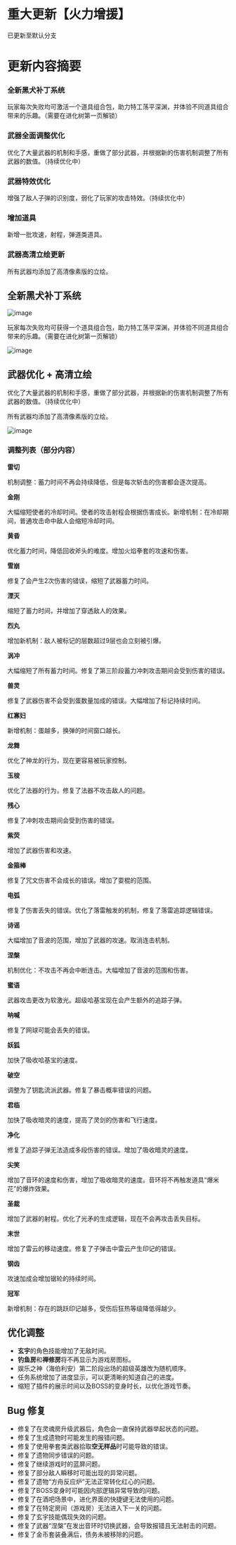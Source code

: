 # 重大更新【火力增援】

已更新至默认分支

# 更新内容摘要

### **全新黑犬补丁系统**

玩家每次失败均可激活一个道具组合包，助力特工荡平深渊，并体验不同道具组合带来的乐趣。（需要在进化树第一页解锁）

### **武器全面调整优化**

优化了大量武器的机制和手感，重做了部分武器，并根据新的伤害机制调整了所有武器的数值。（持续优化中）

### **武器特效优化**

增强了敌人子弹的识别度，弱化了玩家的攻击特效。（持续优化中）

### **增加道具**

新增一批攻速，射程，弹道类道具。

### **武器高清立绘更新**

所有武器均添加了高清像素版的立绘。

## **全新黑犬补丁系统**

![image](https://raw.githubusercontent.com/VeewoGames/NA2Announcements/master/announcements/EA_8.18/20250915_204536_4947321881855947177.png)

玩家每次失败均可获得一个道具组合包，助力特工荡平深渊，并体验不同道具组合带来的乐趣。（需要在进化树第一页解锁）

![image](https://raw.githubusercontent.com/VeewoGames/NA2Announcements/master/announcements/EA_8.18/20250915_204539_8798900899450530107.png)

## **武器优化 + 高清立绘**

优化了大量武器的机制和手感，重做了部分武器，并根据新的伤害机制调整了所有武器的数值。（持续优化中）

所有武器均添加了高清像素版的立绘。

![image](https://raw.githubusercontent.com/VeewoGames/NA2Announcements/master/announcements/EA_8.18/20250915_204543_5251005021295894276.png)

### 调整列表（部分内容）

**雷切**

机制调整：蓄力时间不再会持续降低，但是每次斩击的伤害都会逐次提高。

**金刚**

大幅缩短使者的冷却时间。使者的攻击射程会根据伤害成长。新增机制：在冷却期间，普通攻击命中敌人会缩短冷却时间。

**黄昏**

优化蓄力时间，降低回收斧头的难度。增加火焰拳套的攻速和伤害。

**雪崩**

修复了会产生2次伤害的错误，缩短了武器蓄力时间。

**湮灭**

缩短了蓄力时间，并增加了穿透敌人的效果。

**烈丸**

增加新机制：敌人被标记的层数超过9层也会立刻被引爆。

**涡冲**

大幅缩短了所有蓄力时间。修复了第三阶段蓄力冲刺攻击期间会受到伤害的错误。

**兽灵**

修复了武器伤害不会受到蛋数量加成的错误。大幅增加了标记持续时间。

**红寡妇**

新增机制：蛋越多，换弹的时间窗口越长。

**龙舞**

优化了神龙的行为，现在更容易被玩家控制。

**玉梭**

优化了法器的行为，修复了法器不攻击敌人的问题。

**残心**

修复了冲刺攻击期间会受到伤害的错误。

**紫荧**

增加了武器伤害和攻速。

**金箍棒**

修复了咒文伤害不会成长的错误。增加了耍棍的范围。

**电弧**

修复了伤害丢失的错误。优化了落雷触发的机制，修复了落雷追踪逻辑错误。

**诗谣**

大幅增加了音波的范围，增加了武器的攻速。取消连击机制。

**涅槃**

机制优化：不攻击不再会中断连击。大幅增加了音波的范围和伤害。

**蜜语**

武器攻击更改为软激光。超级哈基宝现在会产生额外的追踪子弹。

**呐喊**

修复了网球可能会丢失的错误。

**妖狐**

加快了吸收哈基宝的速度。

**破空**

调整为了钥匙流派武器。修复了暴击概率错误的问题。

**君临**

加快了吸收暗灵的速度，提高了灵剑的伤害和飞行速度。

**净化**

修复了追踪子弹无法造成多段伤害的错误。增加了吸收暗灵的速度。

**尖笑**

增加了音环的速度和伤害，增加了吸收暗灵的速度。音环将不再触发道具“爆米花”的爆炸效果。

**圣裁**

增加了武器的射程。优化了光矛的生成逻辑，现在不会再攻击丢失目标。

**末世**

增加了雷云的移动速度。修复了子弹击中雷云产生印记的错误。

**钢齿**

攻速加成会增加锯轮的持续时间。

**冠军**

新增机制：存在的跳跃印记越多，受伤后狂热等级降低得越少。

## **优化调整**

* **玄宇**的角色技能增加了无敌时间。
* **钓鱼房**和**禅修房**将不再显示为游戏房图标。
* 娱乐之神（海伯利安）第二阶段出场的超级英雄改为随机顺序。
* 任务系统增加了进度显示，可以更清晰的知道自己的进度。
* 缩短了插件的展示时间以及BOSS的变身时长，以优化游戏节奏。
## **Bug 修复**

* 修复了在灵魂房升级武器后，角色会一直保持武器举起状态的问题。
* 修复了生成遗物时可能发生的报错问题。
* 修复了使用拳套类武器拾取**空无样品**时可能导致的错误。
* 修复了遗物同步错误的问题。
* 修复了继续游戏时的蓝屏问题。
* 修复了部分敌人瞬移时可能出现的异常问题。
* 修复了遗物“方舟反应炉”无法正常转化红心的问题。
* 修复了BOSS变身时可能因内部逻辑异常导致的问题。
* 修复了在酒吧场景中，进化界面的快捷键无法使用的问题。
* 修复了在特定房间（游戏房）无法进入下一关的问题。
* 修复了玄宇技能偶现失效的问题。
* 修复了武器“涅槃”在发出音环时切换武器，会导致报错且无法射击的问题。
* 修复了金币套装叠满后，债务未被移除的问题。
